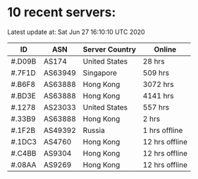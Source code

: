 # 10 recent servers:

Latest update at: Sat Jun 27 16:10:10 UTC 2020

| ID | ASN | Server Country | Online |
| -- | --- | -------------- | ------ |
| #.D09B | AS174 | United States | 28 hrs |
| #.7F1D | AS63949 | Singapore | 509 hrs |
| #.B6F8 | AS63888 | Hong Kong | 3072 hrs |
| #.BD3E | AS63888 | Hong Kong | 4141 hrs |
| #.1278 | AS23033 | United States | 557 hrs |
| #.33B9 | AS63888 | Hong Kong | 2 hrs |
| #.1F2B | AS49392 | Russia | 1 hrs offline |
| #.1DC3 | AS4760 | Hong Kong | 12 hrs offline |
| #.C4BB | AS9304 | Hong Kong | 12 hrs offline |
| #.08AA | AS9269 | Hong Kong | 12 hrs offline |

